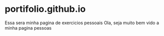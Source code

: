 # portifolio.github.io
Essa sera minha pagina de exercicios pessoais
Ola, seja muito bem vido a minha pagina pessoas
